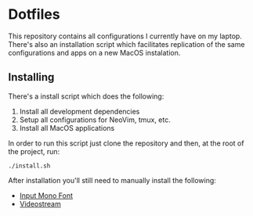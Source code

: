 # Dotfiles

This repository contains all configurations I currently have on my laptop.
There's also an installation script which facilitates replication of the same
configurations and apps on a new MacOS instalation.

## Installing

There's a install script which does the following:

1. Install all development dependencies
2. Setup all configurations for NeoVim, tmux, etc.
3. Install all MacOS applications

In order to run this script just clone the repository and then, at the root of
the project, run:

```
./install.sh
```

After installation you'll still need to manually install the following:

* [Input Mono Font](http://input.fontbureau.com/download/?customize&fontSelection=fourStyleFamily&regular=InputSans-Regular&italic=InputSans-Italic&bold=InputSans-Bold&boldItalic=InputSans-BoldItalic&a=ss&g=ss&i=0&l=0&zero=0&asterisk=0&braces=straight&preset=default&line-height=1.2&email=)
* [Videostream](https://getvideostream.com/download/#)
